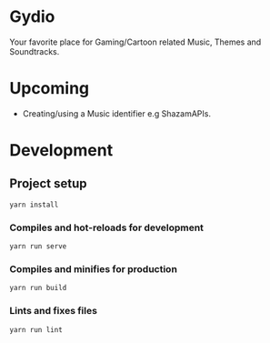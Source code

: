 # Gydio
Your favorite place for Gaming/Cartoon related Music, Themes and Soundtracks.

# Upcoming

* Creating/using a Music identifier e.g ShazamAPIs.

# Development

## Project setup
```
yarn install
```

### Compiles and hot-reloads for development
```
yarn run serve
```

### Compiles and minifies for production
```
yarn run build
```

### Lints and fixes files
```
yarn run lint
```
